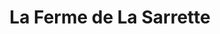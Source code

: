 ---
title: "La Ferme de La Sarrette"
url: /lestrade-et-thouels/la-ferme-de-la-sarrette/
shop: produits laitiers
---